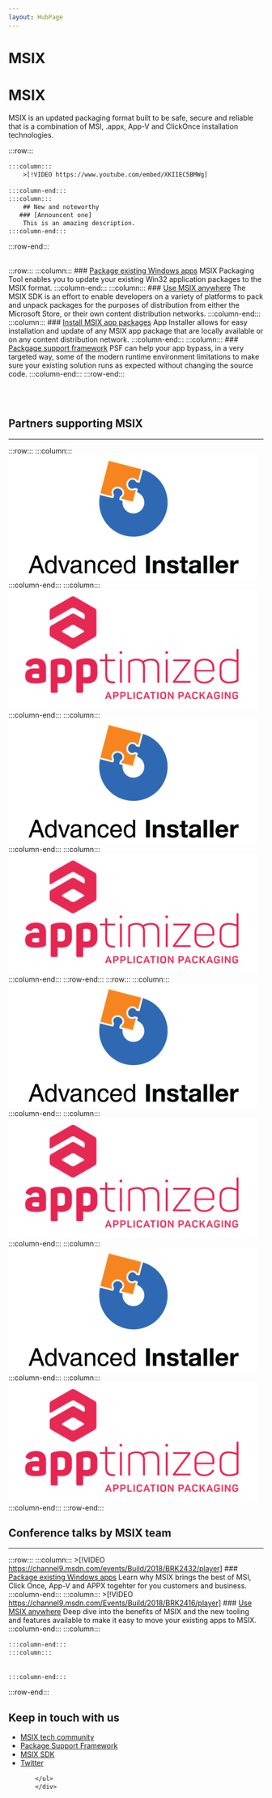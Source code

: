 ```yaml
---
layout: HubPage
---
```

<!-- 
<div style="background-color: black; padding-top: 20px; padding-bottom: 20px; margin-bottom: 40px;">
    <iframe width="560" height="315" src="https://www.youtube.com/embed/AUUwZTurcmQ" frameborder="0" allow="autoplay; encrypted-media" allowfullscreen></iframe>
</div>
 -->
# MSIX
# MSIX
MSIX is an updated packaging format built to be safe, secure and reliable that is a combination of MSI, .appx, App-V and ClickOnce installation technologies. 


:::row:::

    :::column:::
        >[!VIDEO https://www.youtube.com/embed/XKIIEC5BMWg]

    :::column-end:::
	:::column:::
		## New and noteworthy
       ### [Announcent one]
        This is an amazing description. 
    :::column-end:::
:::row-end:::
<br>
<br>

:::row:::
    :::column:::
        ### [Package existing Windows apps](color.md)
        MSIX Packaging Tool enables you to update your existing Win32 application packages to the MSIX format.
    :::column-end:::
    :::column:::
        ### [Use MSIX anywhere](typography.md)
      The MSIX SDK is an effort to enable developers on a variety of platforms to pack and unpack packages for the purposes of distribution from either the Microsoft Store, or their own content distribution networks.
    :::column-end:::
        :::column:::
        ### [Install MSIX app packages](color.md)
        App Installer allows for easy installation and update of any MSIX app package that are locally available or on any content distribution network.
    :::column-end:::
    :::column:::
       ### [Packgage support framework](typography.md)
PSF can help your app bypass, in a very targeted way, some of the modern runtime environment limitations to make sure your existing solution runs as expected without changing the source code.
    :::column-end:::
:::row-end:::

<br>
<br>

## Partners supporting MSIX
***
:::row:::
    :::column:::
       [![alt+text](images/advanced_intaller_logo2.png)](https://www.advancedinstaller.com/express-edition.html)  
    :::column-end:::
    :::column:::
        [![alt+text](images/apptimized_logo2.png)](https://www.advancedinstaller.com/express-edition.html)  
    :::column-end:::
    :::column:::
	[![alt+text](images/advanced_intaller_logo2.png)](https://www.advancedinstaller.com/express-edition.html)     
	:::column-end:::
    :::column:::
	[![alt+text](images/apptimized_logo2.png)](https://www.advancedinstaller.com/express-edition.html)
	 :::column-end:::
:::row-end:::
:::row:::
    :::column:::
	[![alt+text](images/advanced_intaller_logo2.png)](https://www.advancedinstaller.com/express-edition.html)     
	:::column-end:::
    :::column:::
	[![alt+text](images/apptimized_logo2.png)](https://www.advancedinstaller.com/express-edition.html)
    :::column-end:::
	:::column:::
	[![alt+text](images/advanced_intaller_logo2.png)](https://www.advancedinstaller.com/express-edition.html)     
	:::column-end:::
    :::column:::
	[![alt+text](images/apptimized_logo2.png)](https://www.advancedinstaller.com/express-edition.html)
	:::column-end:::
:::row-end:::


## Conference talks by MSIX team
***

:::row:::
    :::column:::
	>[!VIDEO https://channel9.msdn.com/events/Build/2018/BRK2432/player]
        ### [Package existing Windows apps](color.md)
        Learn why MSIX brings the best of MSI, Click Once, App-V and APPX togehter for you customers and business. 
    :::column-end:::
    :::column:::
	  >[!VIDEO https://channel9.msdn.com/Events/Build/2018/BRK2416/player] 
        ### [Use MSIX anywhere](typography.md)
		 Deep dive into the benefits of MSIX and the new tooling and features available to make it easy to move your existing apps to MSIX. 
    :::column-end:::
        :::column:::

    :::column-end:::
    :::column:::
   

    :::column-end:::
:::row-end:::


        
<!-- 
<div>
        <ul class="links">
           <li>
                <a href="https://www.youtube-nocookie.com/6c46e9e2-ac10-4237-a29a-86243142bac1">
                   Tech talk 1
                </a>
				<p>description</p>
            </li>
            <li>
                <a href="https://www.youtube.com/watch?v=z6q15jwk0H8">
                    Tech talk 2
                </a>
						<p>description</p>
            </li>
            <li>

            </li>
            <li>
            </li>
            
        </ul>
</div>
-->



 <div class="container centered pageFooter">
        <h2>Keep in touch with us</h2>
        <ul class="links">
           <li>
                <a href="https://techcommunity.microsoft.com/t5/MSIX/ct-p/MSIX">
                    MSIX tech community
                </a>
            </li>
            <li>
                <a href="https://github.com/Microsoft/MSIX-PackageSupportFramework/issues">
                    Package Support Framework
                </a>
            </li>
            <li>
                <a href="https://github.com/Microsoft/msix-packaging/issues">
                    MSIX SDK
                </a>
            </li>
            <li>
                <a href="http://twitter.com/#!/search/realtime/%23msix">
                    Twitter
                </a>
            </li>
            
        </ul>
		</div>

